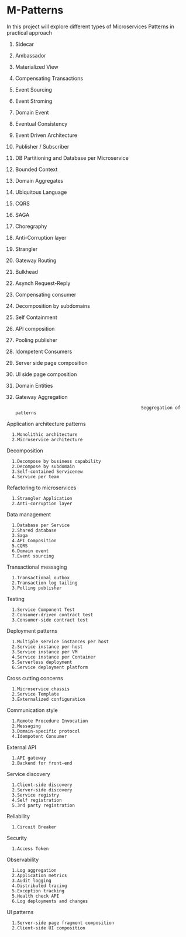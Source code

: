 # M-Patterns
In this project will explore different types of Microservices Patterns in practical approach

1.  Sidecar
2.  Ambassador
3.  Materialized View
4.  Compensating Transactions
5.  Event Sourcing
6.  Event Stroming
7.  Domain Event
8.  Eventual Consistency
9.  Event Driven Architecture
10. Publisher / Subscriber
11. DB Partitioning and Database per Microservice
12. Bounded Context
13. Domain Aggregates
14. Ubiquitous Language
15. CQRS
16. SAGA
17. Choregraphy
18. Anti-Corruption layer
19. Strangler
20. Gateway Routing
21. Bulkhead
22. Asynch Request-Reply
23. Compensating consumer
24. Decomposition by subdomains
25. Self Containment
26. API composition
27. Pooling publisher
28. Idompetent Consumers
29. Server side page composition
30. UI side page composition
31. Domain Entities
32. Gateway Aggregation

                                                        Seggregation of patterns

Application architecture patterns

      1.Monolithic architecture
      2.Microservice architecture

Decomposition

      1.Decompose by business capability
      2.Decompose by subdomain
      3.Self-contained Servicenew
      4.Service per team

Refactoring to microservices

      1.Strangler Application
      2.Anti-corruption layer
  
Data management

      1.Database per Service
      2.Shared database
      3.Saga
      4.API Composition
      5.CQRS
      6.Domain event
      7.Event sourcing
  
Transactional messaging

      1.Transactional outbox
      2.Transaction log tailing
      3.Polling publisher

Testing

      1.Service Component Test
      2.Consumer-driven contract test
      3.Consumer-side contract test

Deployment patterns

      1.Multiple service instances per host
      2.Service instance per host
      3.Service instance per VM
      4.Service instance per Container
      5.Serverless deployment
      6.Service deployment platform

Cross cutting concerns

      1.Microservice chassis
      2.Service Template
      3.Externalized configuration
  
Communication style

      1.Remote Procedure Invocation
      2.Messaging
      3.Domain-specific protocol
      4.Idempotent Consumer
  
External API

      1.API gateway
      2.Backend for front-end
  
Service discovery

      1.Client-side discovery
      2.Server-side discovery
      3.Service registry
      4.Self registration
      5.3rd party registration
  
Reliability

      1.Circuit Breaker
  
Security

      1.Access Token
  
Observability

      1.Log aggregation
      2.Application metrics
      3.Audit logging
      4.Distributed tracing
      5.Exception tracking
      5.Health check API
      6.Log deployments and changes
  
UI patterns

      1.Server-side page fragment composition
      2.Client-side UI composition
